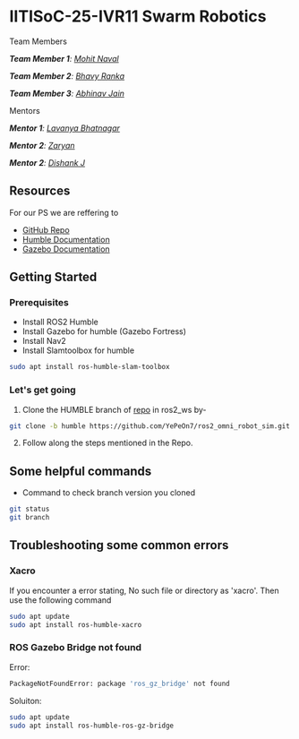 # IITISoC-25-IVR11 Swarm Robotics

Team Members

_**Team Member 1**:  [Mohit Naval](https://github.com/Mohit-Naval)_

_**Team Member 2**:  [Bhavy Ranka](https://github.com/Bhavy-Ranka)_

_**Team Member 3**:  [Abhinav Jain](https://github.com/AbhinavJain06)_


Mentors

_**Mentor 1**:  [Lavanya Bhatnagar](https://github.com/Lavanya-1133)_

_**Mentor 2**:  [Zaryan ](https://github.com/mentor2)_

_**Mentor 2**:  [Dishank J](https://github.com/mentor3)_

## Resources
For our PS we are reffering to 
- [GitHub Repo](https://github.com/YePeOn7/ros2_omni_robot_sim.git)
- [Humble Documentation](https://docs.ros.org/en/humble/index.html)
- [Gazebo Documentation](https://gazebosim.org/docs/fortress/getstarted/)


## Getting Started

### Prerequisites
- Install ROS2 Humble
- Install Gazebo for humble (Gazebo Fortress)
- Install Nav2
- Install Slamtoolbox for humble
```bash
sudo apt install ros-humble-slam-toolbox
```

### Let's get going
1. Clone the HUMBLE branch of [repo](https://github.com/YePeOn7/ros2_omni_robot_sim.git) in ros2_ws by-
```bash
git clone -b humble https://github.com/YePeOn7/ros2_omni_robot_sim.git
```
2. Follow along the steps mentioned in the Repo.


## Some helpful commands
- Command to check branch version you cloned
```bash
git status
git branch
```


## Troubleshooting some common errors
### Xacro
If you encounter a error stating, No such file or directory as 'xacro'. Then use the following command
```bash
sudo apt update
sudo apt install ros-humble-xacro
```

### ROS Gazebo Bridge not found
Error:
```bash
PackageNotFoundError: package 'ros_gz_bridge' not found
```
Soluiton:
```bash
sudo apt update
sudo apt install ros-humble-ros-gz-bridge
```
